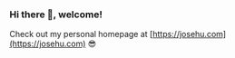 ### Hi there 👋, welcome!

Check out my personal homepage at [https://josehu.com](https://josehu.com) 😎

<!--
**josehu07/josehu07** is a ✨ _special_ ✨ repository because its `README.md` (this file) appears on your GitHub profile.

Here are some ideas to get you started:

- 🔭 I’m currently working on ...
- 🌱 I’m currently learning ...
- 👯 I’m looking to collaborate on ...
- 🤔 I’m looking for help with ...
- 💬 Ask me about ...
- 📫 How to reach me: ...
- 😄 Pronouns: ...
- ⚡ Fun fact: ...
-->

<!--
<p float="left">
  <img src="https://github-readme-stats.vercel.app/api?username=josehu07&count_private=true&hide=issues&show_icons=true&theme=gruvbox" height="140px" />
  &nbsp; &nbsp;
  <img src="https://github-readme-stats.vercel.app/api/top-langs/?username=josehu07&layout=compact&theme=gruvbox" height="140px" />
</p>
-->

